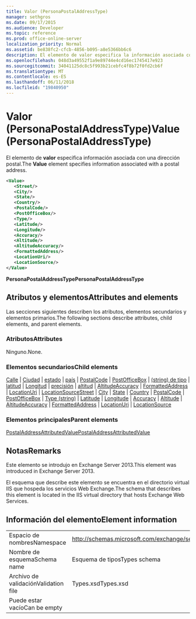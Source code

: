 ```yaml
---
title: Valor (PersonaPostalAddressType)
manager: sethgros
ms.date: 09/17/2015
ms.audience: Developer
ms.topic: reference
ms.prod: office-online-server
localization_priority: Normal
ms.assetid: be838fc2-cfcb-4856-b095-a8e5366bb6c6
description: El elemento de valor especifica la información asociada con una dirección postal.
ms.openlocfilehash: 048d3a49552f1a9e89744e4cd16ec1745417e923
ms.sourcegitcommit: 34041125dc8c5f993b21cebfc4f8b72f0fd2cb6f
ms.translationtype: MT
ms.contentlocale: es-ES
ms.lasthandoff: 06/11/2018
ms.locfileid: "19840950"
---
```

# <a name="value-personapostaladdresstype"></a><span data-ttu-id="35378-103">Valor (PersonaPostalAddressType)</span><span class="sxs-lookup"><span data-stu-id="35378-103">Value (PersonaPostalAddressType)</span></span>

<span data-ttu-id="35378-104">El elemento de **valor** especifica información asociada con una dirección postal.</span><span class="sxs-lookup"><span data-stu-id="35378-104">The **Value** element specifies information associated with a postal address.</span></span> 
  
```XML
<Value>
   <Street/>
   <City/>
   <State/>
   <Country/>
   <PostalCode/>
   <PostOfficeBox/>
   <Type/>
   <Latitude/>
   <Longitude/>
   <Accuracy/>
   <Altitude/>
   <AltitudeAccuracy/>
   <FormattedAddress/>
   <LocationUri/>
   <LocationSource/>
</Value>
```

<span data-ttu-id="35378-105">**PersonaPostalAddressType**</span><span class="sxs-lookup"><span data-stu-id="35378-105">**PersonaPostalAddressType**</span></span>

## <a name="attributes-and-elements"></a><span data-ttu-id="35378-106">Atributos y elementos</span><span class="sxs-lookup"><span data-stu-id="35378-106">Attributes and elements</span></span>

<span data-ttu-id="35378-107">Las secciones siguientes describen los atributos, elementos secundarios y elementos primarios.</span><span class="sxs-lookup"><span data-stu-id="35378-107">The following sections describe attributes, child elements, and parent elements.</span></span>
  
### <a name="attributes"></a><span data-ttu-id="35378-108">Atributos</span><span class="sxs-lookup"><span data-stu-id="35378-108">Attributes</span></span>

<span data-ttu-id="35378-109">Ninguno.</span><span class="sxs-lookup"><span data-stu-id="35378-109">None.</span></span>
  
### <a name="child-elements"></a><span data-ttu-id="35378-110">Elementos secundarios</span><span class="sxs-lookup"><span data-stu-id="35378-110">Child elements</span></span>

<span data-ttu-id="35378-111">[Calle](street.md) | [Ciudad](city.md) | [estado](state-ex15websvcsotherref.md) | [país](country.md) | [PostalCode](postalcode.md) | [PostOfficeBox](postofficebox.md) | [(string) de tipo](type-string.md) | [latitud](latitude.md)  |  [ Longitud](longitude.md) | [precisión](accuracy.md) | [altitud](altitude.md) | [AltitudeAccuracy](altitudeaccuracy.md) | [FormattedAddress](formattedaddress.md) | [LocationUri](locationuri.md) | [LocationSource](locationsource.md)</span><span class="sxs-lookup"><span data-stu-id="35378-111">[Street](street.md) | [City](city.md) | [State](state-ex15websvcsotherref.md) | [Country](country.md) | [PostalCode](postalcode.md) | [PostOfficeBox](postofficebox.md) | [Type (string)](type-string.md) | [Latitude](latitude.md) | [Longitude](longitude.md) | [Accuracy](accuracy.md) | [Altitude](altitude.md) | [AltitudeAccuracy](altitudeaccuracy.md) | [FormattedAddress](formattedaddress.md) | [LocationUri](locationuri.md) | [LocationSource](locationsource.md)</span></span>
  
### <a name="parent-elements"></a><span data-ttu-id="35378-112">Elementos principales</span><span class="sxs-lookup"><span data-stu-id="35378-112">Parent elements</span></span>

[<span data-ttu-id="35378-113">PostalAddressAttributedValue</span><span class="sxs-lookup"><span data-stu-id="35378-113">PostalAddressAttributedValue</span></span>](postaladdressattributedvalue.md)
  
## <a name="remarks"></a><span data-ttu-id="35378-114">Notas</span><span class="sxs-lookup"><span data-stu-id="35378-114">Remarks</span></span>

<span data-ttu-id="35378-115">Este elemento se introdujo en Exchange Server 2013.</span><span class="sxs-lookup"><span data-stu-id="35378-115">This element was introduced in Exchange Server 2013.</span></span>
  
<span data-ttu-id="35378-116">El esquema que describe este elemento se encuentra en el directorio virtual IIS que hospeda los servicios Web Exchange.</span><span class="sxs-lookup"><span data-stu-id="35378-116">The schema that describes this element is located in the IIS virtual directory that hosts Exchange Web Services.</span></span>
  
## <a name="element-information"></a><span data-ttu-id="35378-117">Información del elemento</span><span class="sxs-lookup"><span data-stu-id="35378-117">Element information</span></span>

|||
|:-----|:-----|
|<span data-ttu-id="35378-118">Espacio de nombres</span><span class="sxs-lookup"><span data-stu-id="35378-118">Namespace</span></span>  <br/> |http://schemas.microsoft.com/exchange/services/2006/types  <br/> |
|<span data-ttu-id="35378-119">Nombre de esquema</span><span class="sxs-lookup"><span data-stu-id="35378-119">Schema name</span></span>  <br/> |<span data-ttu-id="35378-120">Esquema de tipos</span><span class="sxs-lookup"><span data-stu-id="35378-120">Types schema</span></span>  <br/> |
|<span data-ttu-id="35378-121">Archivo de validación</span><span class="sxs-lookup"><span data-stu-id="35378-121">Validation file</span></span>  <br/> |<span data-ttu-id="35378-122">Types.xsd</span><span class="sxs-lookup"><span data-stu-id="35378-122">Types.xsd</span></span>  <br/> |
|<span data-ttu-id="35378-123">Puede estar vacío</span><span class="sxs-lookup"><span data-stu-id="35378-123">Can be empty</span></span>  <br/> ||
   

